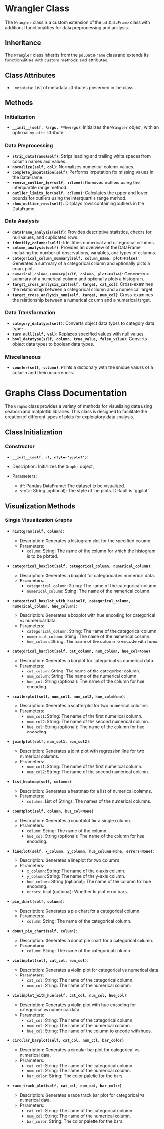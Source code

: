 # Wrangler Class

The `Wrangler` class is a custom extension of the `pd.DataFrame` class with additional functionalities for data preprocessing and analysis.

## Inheritance

The `Wrangler` class inherits from the `pd.DataFrame` class and extends its functionalities with custom methods and attributes.

## Class Attributes

- `_metadata`: List of metadata attributes preserved in the class.

## Methods

### Initialization

- **`__init__(self, *args, **kwargs)`**: Initializes the `Wrangler` object, with an optional `my_attr` attribute.

### Data Preprocessing

- **`strip_dataframe(self)`**: Strips leading and trailing white spaces from column names and values.
- **`normalize(self, col)`**: Normalizes numerical column values.
- **`complete_imputation(self)`**: Performs imputation for missing values in the DataFrame.
- **`remove_outlier_iqr(self, column)`**: Removes outliers using the interquartile range method.
- **`outlier_limits_iqr(self, column)`**: Calculates the upper and lower bounds for outliers using the interquartile range method.
- **`show_outlier_rows(self)`**: Displays rows containing outliers in the DataFrame.

### Data Analysis

- **`dataframe_analysis(self)`**: Provides descriptive statistics, checks for null values, and duplicated rows.
- **`identify_columns(self)`**: Identifies numerical and categorical columns.
- **`column_analysis(self)`**: Provides an overview of the DataFrame, including the number of observations, variables, and types of columns.
- **`categorical_column_summary(self, column_name, plot=False)`**: Generates a summary of a categorical column and optionally plots a count plot.
- **`numerical_column_summary(self, column, plot=False)`**: Generates a summary of a numerical column and optionally plots a histogram.
- **`target_cross_analysis_cat(self, target, cat_col)`**: Cross-examines the relationship between a categorical column and a numerical target.
- **`target_cross_analysis_num(self, target, num_col)`**: Cross-examines the relationship between a numerical column and a numerical target.

### Data Transformation

- **`category_datatype(self)`**: Converts object data types to category data types.
- **`turn_null(self, val)`**: Replaces specified values with null values.
- **`bool_datatype(self, column, true_value, false_value)`**: Converts object data types to boolean data types.

### Miscellaneous

- **`counter(self, column)`**: Prints a dictionary with the unique values of a column and their occurrences.

# Graphs Class Documentation

The `Graphs` class provides a variety of methods for visualizing data using seaborn and matplotlib libraries. This class is designed to facilitate the creation of different types of plots for exploratory data analysis.

## Class Initialization

### Constructor

- **`__init__(self, df, style='ggplot')`**:

- Description: Initializes the `Graphs` object,
- Parameters:
  - `df`: Pandas DataFrame: The dataset to be visualized.
  - `style`: String (optional): The style of the plots. Default is 'ggplot'.

## Visualization Methods

### Single Visualization Graphs

- **`histogram(self, column)`**:

  - Description: Generates a histogram plot for the specified column.
  - Parameters:
    - `column`: String: The name of the column for which the histogram is to be plotted.

- **`categorical_boxplot(self, categorical_column, numerical_column)`**:

  - Description: Generates a boxplot for categorical vs numerical data.
  - Parameters:
    - `categorical_column`: String: The name of the categorical column.
    - `numerical_column`: String: The name of the numerical column.

- **`categorical_boxplot_with_hue(self, categorical_column, numerical_column, hue_column)`**:

  - Description: Generates a boxplot with hue encoding for categorical vs numerical data.
  - Parameters:
    - `categorical_column`: String: The name of the categorical column.
    - `numerical_column`: String: The name of the numerical column.
    - `hue_column`: String: The name of the column to encode with hues.

- **`categorical_barplot(self, cat_column, num_column, hue_col=None)`**

  - Description: Generates a barplot for categorical vs numerical data.
  - Parameters:
    - `cat_column`: String: The name of the categorical column.
    - `num_column`: String: The name of the numerical column.
    - `hue_col`: String (optional): The name of the column for hue encoding.

- **`scatterplot(self, num_col1, num_col2, hue_col=None)`**:

  - Description: Generates a scatterplot for two numerical columns.
  - Parameters:
    - `num_col1`: String: The name of the first numerical column.
    - `num_col2`: String: The name of the second numerical column.
    - `hue_col`: String (optional): The name of the column for hue encoding.

- **`jointplot(self, num_col1, num_col2)`**:

  - Description: Generates a joint plot with regression line for two numerical columns.
  - Parameters:
    - `num_col1`: String: The name of the first numerical column.
    - `num_col2`: String: The name of the second numerical column.

- **`list_heatmap(self, columns)`**:

  - Description: Generates a heatmap for a list of numerical columns.
  - Parameters:
    - `columns`: List of Strings: The names of the numerical columns.

- **`countplot(self, column, hue_col=None)`**:

  - Description: Generates a countplot for a single column.
  - Parameters:
    - `column`: String: The name of the column.
    - `hue_col`: String (optional): The name of the column for hue encoding.

- **`lineplot(self, x_column, y_column, hue_column=None, errors=None)`**:

  - Description: Generates a lineplot for two columns.
  - Parameters:
    - `x_column`: String: The name of the x-axis column.
    - `y_column`: String: The name of the y-axis column.
    - `hue_column`: String (optional): The name of the column for hue encoding.
    - `errors`: bool (optional): Whether to plot error bars.

- **`pie_chart(self, column)`**:

  - Description: Generates a pie chart for a categorical column.
  - Parameters:
    - `column`: String: The name of the categorical column.

- **`donut_pie_chart(self, column)`**:

  - Description: Generates a donut pie chart for a categorical column.
  - Parameters:
    - `column`: String: The name of the categorical column.

- **`violinplot(self, cat_col, num_col)`**:

  - Description: Generates a violin plot for categorical vs numerical data.
  - Parameters:
    - `cat_col`: String: The name of the categorical column.
    - `num_col`: String: The name of the numerical column.

- **`violinplot_with_hue(self, cat_col, num_col, hue_col)`**:

  - Description: Generates a violin plot with hue encoding for categorical vs numerical data.
  - Parameters:
    - `cat_col`: String: The name of the categorical column.
    - `num_col`: String: The name of the numerical column.
    - `hue_col`: String: The name of the column to encode with hues.

- **`circular_barplot(self, cat_col, num_col, bar_color)`**

  - Description: Generates a circular bar plot for categorical vs numerical data.
  - Parameters:
    - `cat_col`: String: The name of the categorical column.
    - `num_col`: String: The name of the numerical column.
    - `bar_color`: String: The color palette for the bars.

- **`race_track_plot(self, cat_col, num_col, bar_color)`**

  - Description: Generates a race track bar plot for categorical vs numerical data.
  - Parameters:
    - `cat_col`: String: The name of the categorical column.
    - `num_col`: String: The name of the numerical column.
    - `bar_color`: String: The color palette for the bars.

